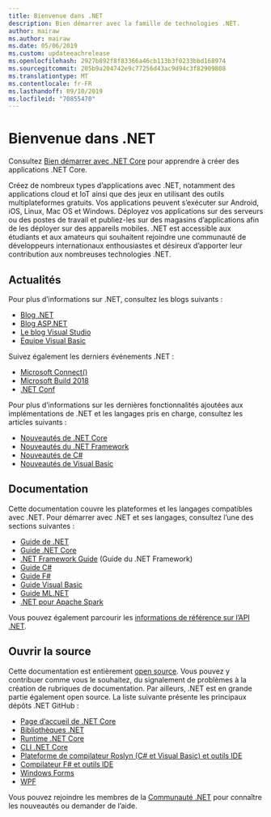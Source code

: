 ```yaml
---
title: Bienvenue dans .NET
description: Bien démarrer avec la famille de technologies .NET.
author: mairaw
ms.author: mairaw
ms.date: 05/06/2019
ms.custom: updateeachrelease
ms.openlocfilehash: 2927b892f8f83366a46cb113b3f0233bbd168974
ms.sourcegitcommit: 205b9a204742e9c77256d43ac9d94c3f82909808
ms.translationtype: MT
ms.contentlocale: fr-FR
ms.lasthandoff: 09/10/2019
ms.locfileid: "70855470"
---
```

# <a name="welcome-to-net"></a>Bienvenue dans .NET

Consultez [Bien démarrer avec .NET Core](core/get-started.md) pour apprendre à créer des applications .NET Core.

Créez de nombreux types d’applications avec .NET, notamment des applications cloud et IoT ainsi que des jeux en utilisant des outils multiplateformes gratuits. Vos applications peuvent s’exécuter sur Android, iOS, Linux, Mac OS et Windows. Déployez vos applications sur des serveurs ou des postes de travail et publiez-les sur des magasins d’applications afin de les déployer sur des appareils mobiles. .NET est accessible aux étudiants et aux amateurs qui souhaitent rejoindre une communauté de développeurs internationaux enthousiastes et désireux d’apporter leur contribution aux nombreuses technologies .NET.

## <a name="news"></a>Actualités

Pour plus d’informations sur .NET, consultez les blogs suivants :

- [Blog .NET](https://devblogs.microsoft.com/dotnet/)
- [Blog ASP.NET](https://devblogs.microsoft.com/aspnet/)
- [Le blog Visual Studio](https://devblogs.microsoft.com/visualstudio/)
- [Équipe Visual Basic](https://devblogs.microsoft.com/vbteam/)

Suivez également les derniers événements .NET :

- [Microsoft Connect()](https://www.microsoft.com/connectevent)
- [Microsoft Build 2018](https://channel9.msdn.com/Events/Build/2018)
- [.NET Conf](https://www.dotnetconf.net/)

Pour plus d’informations sur les dernières fonctionnalités ajoutées aux implémentations de .NET et les langages pris en charge, consultez les articles suivants :

- [Nouveautés de .NET Core](core/whats-new/index.md)
- [Nouveautés du .NET Framework](framework/whats-new/index.md)
- [Nouveautés de C#](csharp/whats-new/index.md)
- [Nouveautés de Visual Basic](visual-basic/getting-started/whats-new.md)

## <a name="documentation"></a>Documentation

Cette documentation couvre les plateformes et les langages compatibles avec .NET. Pour démarrer avec .NET et ses langages, consultez l’une des sections suivantes :

- [Guide de .NET](standard/index.md)
- [Guide .NET Core](core/index.md)
- [.NET Framework Guide](framework/index.md) (Guide du .NET Framework)
- [Guide C#](csharp/index.md)
- [Guide F#](fsharp/index.md)
- [Guide Visual Basic](visual-basic/index.md)
- [Guide ML.NET](machine-learning/index.yml)
- [.NET pour Apache Spark](spark/index.yml)

Vous pouvez également parcourir les [informations de référence sur l’API .NET](/dotnet/api).

## <a name="open-source"></a>Ouvrir la source

Cette documentation est entièrement [open source](https://github.com/dotnet/docs). Vous pouvez y contribuer comme vous le souhaitez, du signalement de problèmes à la création de rubriques de documentation. Par ailleurs, .NET est en grande partie également open source. La liste suivante présente les principaux dépôts .NET GitHub :

- [Page d’accueil de .NET Core](https://github.com/dotnet/core)
- [Bibliothèques .NET](https://github.com/dotnet/corefx)
- [Runtime .NET Core](https://github.com/dotnet/coreclr)
- [CLI .NET Core](https://github.com/dotnet/cli)
- [Plateforme de compilateur Roslyn (C# et Visual Basic) et outils IDE](https://github.com/dotnet/roslyn)
- [Compilateur F# et outils IDE](https://github.com/microsoft/visualfsharp)
- [Windows Forms](https://github.com/dotnet/winforms)
- [WPF](https://github.com/dotnet/wpf)

Vous pouvez rejoindre les membres de la [Communauté .NET](https://dotnet.microsoft.com/platform/community) pour connaître les nouveautés ou demander de l’aide.
